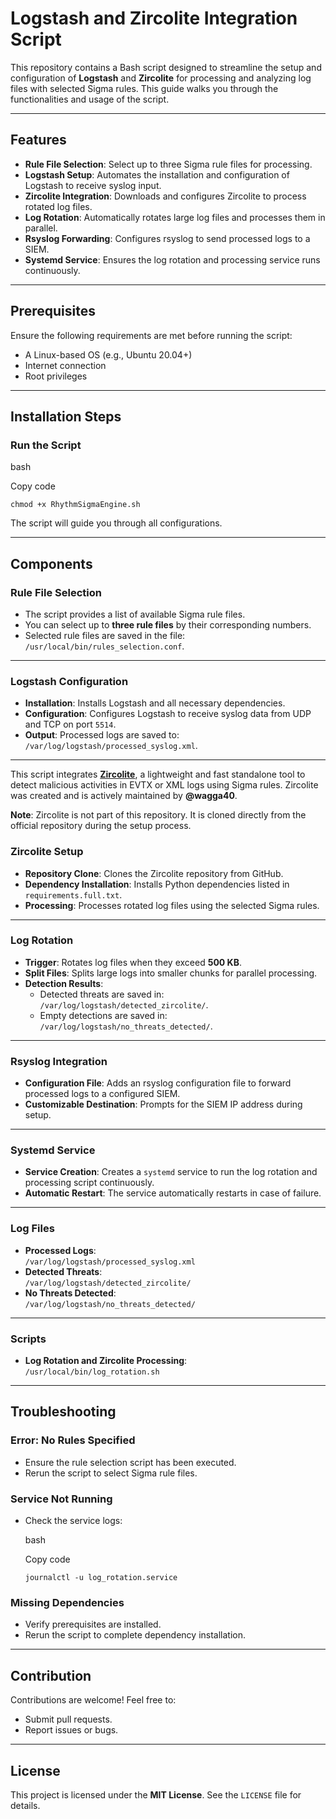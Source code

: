 # Logstash and Zircolite Integration Script

This repository contains a Bash script designed to streamline the setup and configuration of **Logstash** and **Zircolite** for processing and analyzing log files with selected Sigma rules. This guide walks you through the functionalities and usage of the script.

----------

## Features

-   **Rule File Selection**: Select up to three Sigma rule files for processing.
-   **Logstash Setup**: Automates the installation and configuration of Logstash to receive syslog input.
-   **Zircolite Integration**: Downloads and configures Zircolite to process rotated log files.
-   **Log Rotation**: Automatically rotates large log files and processes them in parallel.
-   **Rsyslog Forwarding**: Configures rsyslog to send processed logs to a SIEM.
-   **Systemd Service**: Ensures the log rotation and processing service runs continuously.

----------

## Prerequisites

Ensure the following requirements are met before running the script:

-   A Linux-based OS (e.g., Ubuntu 20.04+)
-   Internet connection
-   Root privileges

----------

## Installation Steps

###  Run the Script

bash

Copy code

`chmod +x RhythmSigmaEngine.sh` 

The script will guide you through all configurations.

----------

## Components

### Rule File Selection

-   The script provides a list of available Sigma rule files.
-   You can select up to **three rule files** by their corresponding numbers.
-   Selected rule files are saved in the file:  
    `/usr/local/bin/rules_selection.conf`.

----------

### Logstash Configuration

-   **Installation**: Installs Logstash and all necessary dependencies.
-   **Configuration**: Configures Logstash to receive syslog data from UDP and TCP on port `5514`.
-   **Output**: Processed logs are saved to:  
    `/var/log/logstash/processed_syslog.xml`.

----------

This script integrates **[Zircolite](https://github.com/wagga40/Zircolite)**, a lightweight and fast standalone tool to detect malicious activities in EVTX or XML logs using Sigma rules. Zircolite was created and is actively maintained by **@wagga40**.

**Note**: Zircolite is not part of this repository. It is cloned directly from the official repository during the setup process.

### Zircolite Setup

-   **Repository Clone**: Clones the Zircolite repository from GitHub.
-   **Dependency Installation**: Installs Python dependencies listed in `requirements.full.txt`.
-   **Processing**: Processes rotated log files using the selected Sigma rules.

----------

### Log Rotation

-   **Trigger**: Rotates log files when they exceed **500 KB**.
-   **Split Files**: Splits large logs into smaller chunks for parallel processing.
-   **Detection Results**:
    -   Detected threats are saved in:  
        `/var/log/logstash/detected_zircolite/`.
    -   Empty detections are saved in:  
        `/var/log/logstash/no_threats_detected/`.

----------

### Rsyslog Integration

-   **Configuration File**: Adds an rsyslog configuration file to forward processed logs to a configured SIEM.
-   **Customizable Destination**: Prompts for the SIEM IP address during setup.

----------

### Systemd Service

-   **Service Creation**: Creates a `systemd` service to run the log rotation and processing script continuously.
-   **Automatic Restart**: The service automatically restarts in case of failure.


----------

### Log Files

-   **Processed Logs**:  
    `/var/log/logstash/processed_syslog.xml`
-   **Detected Threats**:  
    `/var/log/logstash/detected_zircolite/`
-   **No Threats Detected**:  
    `/var/log/logstash/no_threats_detected/`

----------

### Scripts

-   **Log Rotation and Zircolite Processing**:  
    `/usr/local/bin/log_rotation.sh`

----------

## Troubleshooting

### Error: No Rules Specified

-   Ensure the rule selection script has been executed.
-   Rerun the script to select Sigma rule files.

### Service Not Running

-   Check the service logs:
    
    bash
    
    Copy code
    
    `journalctl -u log_rotation.service` 
    

### Missing Dependencies

-   Verify prerequisites are installed.
-   Rerun the script to complete dependency installation.

----------

## Contribution

Contributions are welcome! Feel free to:

-   Submit pull requests.
-   Report issues or bugs.

----------

## License

This project is licensed under the **MIT License**. See the `LICENSE` file for details.
